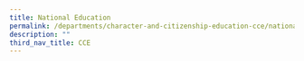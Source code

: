 ```yaml
---
title: National Education
permalink: /departments/character-and-citizenship-education-cce/national-education
description: ""
third_nav_title: CCE
---
```

